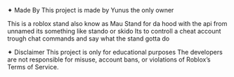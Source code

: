 ✦ Made By
This project is made by Yunus the only owner 

This is a roblox stand also know as Mau Stand for da hood with the api from unnamed its something like stando or skido 
Its to controll a cheat account trough chat commands and say what the stand gotta do


✦ Disclaimer
This project is only for educational purposes
The developers are not responsible for misuse, account bans, or violations of Roblox’s Terms of Service.
